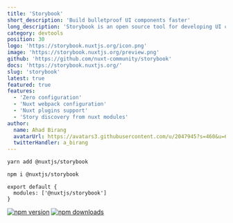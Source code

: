 ```yaml
---
title: 'Storybook'
short_description: 'Build bulletproof UI components faster'
long_description: 'Storybook is an open source tool for developing UI components in isolation. It makes building stunning UIs organized and efficient.'
category: devtools
position: 30
logo: 'https://storybook.nuxtjs.org/icon.png'
image: 'https://storybook.nuxtjs.org/preview.png'
github: 'https://github.com/nuxt-community/storybook'
docs: 'https://storybook.nuxtjs.org/'
slug: 'storybook'
latest: true
featured: true
features:
  - 'Zero configuration'
  - 'Nuxt webpack configuration'
  - 'Nuxt plugins support'
  - 'Story discovery from nuxt modules'
author:
  name: Ahad Birang
  avatarUrl: https://avatars3.githubusercontent.com/u/2047945?s=460&u=67389719f8d4c9c579f1c652549940edbc05cab5&v=4
  twitterHandler: a_birang
---
```


<code-group>
<code-block label="Yarn" active>

```bash
yarn add @nuxtjs/storybook
```

  </code-block>
  <code-block label="NPM">

```bash
npm i @nuxtjs/storybook
```

  </code-block>
</code-group>

```js{}[nuxt.config.js]
export default {
  modules: ['@nuxtjs/storybook']
}
```

<docs-button :docs="docs"></docs-button>

<base-author :author="author"></base-author>

<div class="flex mt-4 space-x-2">
  <a href="https://npmjs.com/package/@nuxtjs/storybook" rel="nofollow"><img src="https://camo.githubusercontent.com/9ad14518cf453f44911b4d8faf3c852972f2e2f1/68747470733a2f2f696d672e736869656c64732e696f2f6e706d2f762f406e7578746a732f73746f7279626f6f6b2f6c61746573742e737667" alt="npm version" data-canonical-src="https://img.shields.io/npm/v/@nuxtjs/storybook/latest.svg" style="max-width:100%;"></a>
  <a href="https://npmjs.com/package/@nuxtjs/storybook" rel="nofollow"><img src="https://camo.githubusercontent.com/2e78760a8a1c091801c33820d310c913b09a984c/68747470733a2f2f696d672e736869656c64732e696f2f6e706d2f64742f406e7578746a732f73746f7279626f6f6b2e737667" alt="npm downloads" data-canonical-src="https://img.shields.io/npm/dt/@nuxtjs/storybook.svg" style="max-width:100%;"></a>  
</div>
